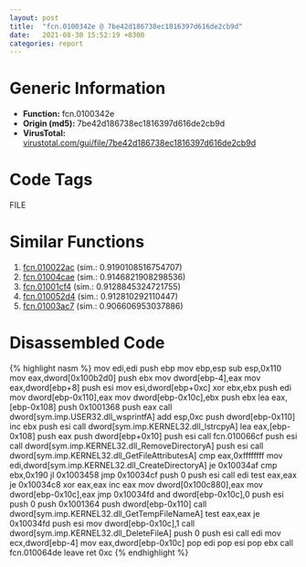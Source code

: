 ```yaml
---
layout: post
title:  "fcn.0100342e @ 7be42d186738ec1816397d616de2cb9d"
date:   2021-08-30 15:52:19 +0300
categories: report
---
```


# Generic Information
- **Function:** fcn.0100342e
- **Origin (md5):** 7be42d186738ec1816397d616de2cb9d
- **VirusTotal:** [virustotal.com/gui/file/7be42d186738ec1816397d616de2cb9d][virustotal_ref]

# Code Tags
<span class="tag" id="FILE">FILE</span>


# Similar Functions

1. [fcn.010022ac][similar_1_ref] (sim.: 0.9190108516754707)
2. [fcn.01004cae][similar_2_ref] (sim.: 0.9146821908298536)
3. [fcn.01001cf4][similar_3_ref] (sim.: 0.9128845324721755)
4. [fcn.010052d4][similar_4_ref] (sim.: 0.912810292110447)
5. [fcn.01003ac7][similar_5_ref] (sim.: 0.906606953037886)


# Disassembled Code

{% highlight nasm %}
mov edi,edi
push ebp
mov ebp,esp
sub esp,0x110
mov eax,dword[0x100b2d0]
push ebx
mov dword[ebp-4],eax
mov eax,dword[ebp+8]
push esi
mov esi,dword[ebp+0xc]
xor ebx,ebx
push edi
mov dword[ebp-0x110],eax
mov dword[ebp-0x10c],ebx
push ebx
lea eax,[ebp-0x108]
push 0x1001368
push eax
call dword[sym.imp.USER32.dll_wsprintfA]
add esp,0xc
push dword[ebp-0x110]
inc ebx
push esi
call dword[sym.imp.KERNEL32.dll_lstrcpyA]
lea eax,[ebp-0x108]
push eax
push dword[ebp+0x10]
push esi
call fcn.010066cf
push esi
call dword[sym.imp.KERNEL32.dll_RemoveDirectoryA]
push esi
call dword[sym.imp.KERNEL32.dll_GetFileAttributesA]
cmp eax,0xffffffff
mov edi,dword[sym.imp.KERNEL32.dll_CreateDirectoryA]
je 0x10034af
cmp ebx,0x190
jl 0x1003458
jmp 0x10034cf
push 0
push esi
call edi
test eax,eax
je 0x10034c8
xor eax,eax
inc eax
mov dword[0x100c880],eax
mov dword[ebp-0x10c],eax
jmp 0x10034fd
and dword[ebp-0x10c],0
push esi
push 0
push 0x1001364
push dword[ebp-0x110]
call dword[sym.imp.KERNEL32.dll_GetTempFileNameA]
test eax,eax
je 0x10034fd
push esi
mov dword[ebp-0x10c],1
call dword[sym.imp.KERNEL32.dll_DeleteFileA]
push 0
push esi
call edi
mov ecx,dword[ebp-4]
mov eax,dword[ebp-0x10c]
pop edi
pop esi
pop ebx
call fcn.010064de
leave 
ret 0xc
{% endhighlight %}


[similar_1_ref]: /report/fcn.010022ac@7be42d186738ec1816397d616de2cb9d
[similar_2_ref]: /report/fcn.01004cae@7be42d186738ec1816397d616de2cb9d
[similar_3_ref]: /report/fcn.01001cf4@7be42d186738ec1816397d616de2cb9d
[similar_4_ref]: /report/fcn.010052d4@7be42d186738ec1816397d616de2cb9d
[similar_5_ref]: /report/fcn.01003ac7@7be42d186738ec1816397d616de2cb9d
[virustotal_ref]: https://www.virustotal.com/gui/file/7be42d186738ec1816397d616de2cb9d